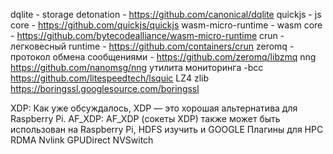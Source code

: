 dqlite - storage detonation - https://github.com/canonical/dqlite
quickjs - js core - https://github.com/quickjs/quickjs
wasm-micro-runtime - wasm core - https://github.com/bytecodealliance/wasm-micro-runtime
crun - легковесный runtime - https://github.com/containers/crun
zeromq - протокол обмена сообщениями - https://github.com/zeromq/libzmq
nng https://github.com/nanomsg/nng
утилита мониторинга -bcc
https://github.com/litespeedtech/lsquic
LZ4
zlib
https://boringssl.googlesource.com/boringssl


XDP: Как уже обсуждалось, XDP — это хорошая альтернатива для Raspberry Pi. 
AF_XDP: AF_XDP (сокеты XDP) также может быть использован на Raspberry Pi, 
 HDFS изучить и GOOGLE
 Плагины для HPC
  RDMA Nvlink GPUDirect NVSwitch